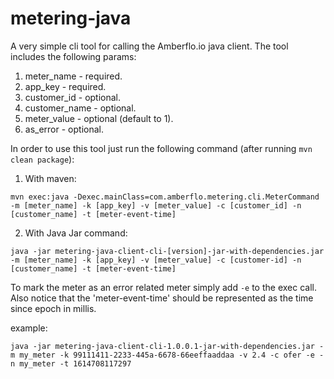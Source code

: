 # metering-java
A very simple cli tool for calling the Amberflo.io java client. The tool includes the following params:
1. meter_name - required.
2. app_key - required.
3. customer_id - optional.
4. customer_name - optional.
5. meter_value - optional (default to 1).
6. as_error - optional.

In order to use this tool just run the following command (after running `mvn clean package`):
1. With maven:

```mvn exec:java -Dexec.mainClass=com.amberflo.metering.cli.MeterCommand -m [meter_name] -k [app_key] -v [meter_value] -c [customer_id] -n [customer_name] -t [meter-event-time]```

2. With Java Jar command:

```java -jar metering-java-client-cli-[version]-jar-with-dependencies.jar -m [meter_name] -k [app_key] -v [meter_value] -c [customer-id] -n [customer_name] -t [meter-event-time]```

To mark the meter as an error related meter simply add `-e` to the exec call.
Also notice that the 'meter-event-time' should be represented as the time since epoch in millis. 

example:

```java -jar metering-java-client-cli-1.0.0.1-jar-with-dependencies.jar -m my_meter -k 99111411-2233-445a-6678-66eeffaaddaa -v 2.4 -c ofer -e -n my_meter -t 1614708117297```